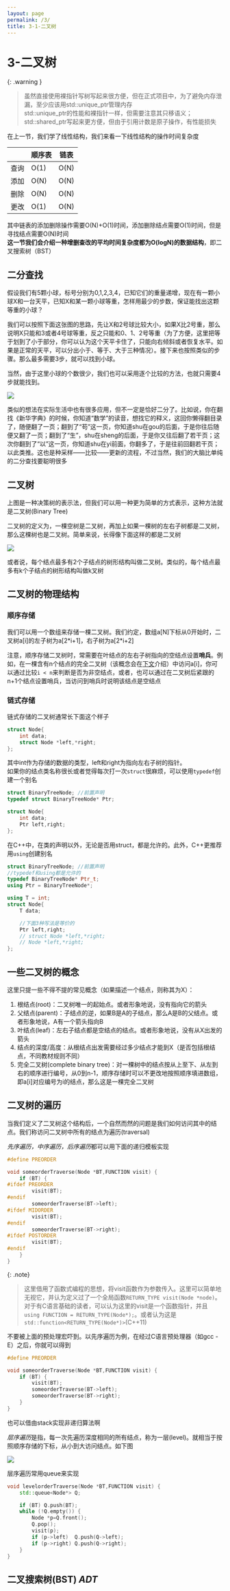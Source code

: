 ```yaml
---
layout: page
permalink: /3/
title: 3-1-二叉树
---
```


# 3-二叉树

{: .warning }
> 虽然直接使用裸指针写树写起来很方便，但在正式项目中，为了避免内存泄漏，至少应该用std::unique_ptr管理内存  
> std::unique_ptr的性能和裸指针一样，但需要注意其只移语义；std::shared_ptr写起来更方便，但由于引用计数是原子操作，有性能损失

在上一节，我们学了线性结构，我们来看一下线性结构的操作时间复杂度

||顺序表|链表|
|--|--|--|
|查询|O(1)|O(N)|
|添加|O(N)|O(N)|
|删除|O(N)|O(N)|
|更改|O(1)|O(N)|

其中链表的添加删除操作需要O(N)+O(1)时间，添加删除结点需要O(1)时间，但是寻找结点需要O(N)时间  
**这一节我们会介绍一种增删查改的平均时间复杂度都为O(logN)的数据结构**，即二叉搜索树（BST）

## 二分查找

假设我们有5颗小球，标号分别为0,1,2,3,4，已知它们的重量递增，现在有一颗小球X和一台天平，已知X和某一颗小球等重，怎样用最少的步数，保证能找出这颗等重的小球？

我们可以按照下面这张图的思路，先让X和2号球比较大小，如果X比2号重，那么说明X只能和3或者4号球等重，反之只能和0、1、2号等重（为了方便，这里把等于划到了小于部分，你可以认为这个天平卡住了，只能向右倾斜或者恢复水平。如果是正常的天平，可以分出小于、等于、大于三种情况）。接下来也按照类似的步骤。那么最多需要3步，就可以找到小球。

当然，由于这里小球的个数很少，我们也可以采用逐个比较的方法，也就只需要4步就能找到。

![](img/binary-search.dot.jpg)

类似的想法在实际生活中也有很多应用，但不一定是恰好二分了。比如说，你在翻找《新华字典》的时候，你知道“数学”的读音，想找它的释义，这回你懒得翻目录了，随便翻了一页；翻到了“苟”这一页，你知道shu在gou的后面，于是你往后随便又翻了一页；翻到了“生”，shu在sheng的后面，于是你又往后翻了若干页；这次你翻到了“以”这一页，你知道shu在yi前面，你翻多了，于是往前回翻若干页；以此类推。这也是种采样——比较——更新的流程，不过当然，我们的大脑比单纯的二分查找要聪明很多

## 二叉树

上图是一种决策树的表示法，但我们可以用一种更为简单的方式表示，这种方法就是二叉树(Binary Tree)

二叉树的定义为，一棵空树是二叉树，再加上如果一棵树的左右子树都是二叉树，那么这棵树也是二叉树。简单来说，长得像下面这样的都是二叉树

![](img/binary-tree.dot.jpg)

或者说，每个结点最多有2个子结点的树形结构叫做二叉树。类似的，每个结点最多有k个子结点的树形结构叫做k叉树

## 二叉树的物理结构

### 顺序存储

我们可以用一个数组来存储一棵二叉树。我们约定，数组a[N]下标从0开始时，二叉树a[i]的左子树为a[2\*i+1]，右子树为a[2\*i+2]

注意，顺序存储二叉树时，常需要在叶结点的左右子树指向的空结点设置**哨兵**。例如，在一棵含有n个结点的完全二叉树（该概念会在[下文](#一些二叉树的概念)介绍）中访问a[i]，你可以通过比较`i < n`来判断是否为非空结点，或者，也可以通过在二叉树后紧跟的n+1个结点设置哨兵，当访问到哨兵时说明该结点是空结点

### 链式存储

链式存储的二叉树通常长下面这个样子

```cpp
struct Node{
    int data;
    struct Node *left,*right;
};
```

其中int作为存储的数据的类型，left和right为指向左右子树的指针。  
如果你的结点类名称很长或者觉得每次打一次`struct`很麻烦，可以使用`typedef`创建一个别名

```c
struct BinaryTreeNode; //前置声明
typedef struct BinaryTreeNode* Ptr;

struct Node{
    int data;
    Ptr left,right;
};
```

在C++中，在类的声明以外，无论是否用struct，都是允许的。此外，C++更推荐用`using`创建别名

```cpp
struct BinaryTreeNode; //前置声明
//typedef和using都是允许的
typedef BinaryTreeNode* Ptr_t;
using Ptr = BinaryTreeNode*;

using T = int;
struct Node{
    T data;

    //下面3种写法是等价的
    Ptr left,right;
    // struct Node *left,*right;
    // Node *left,*right;
};
```

## 一些二叉树的概念

这里只提一些不得不提的常见概念（如果描述一个结点，则称其为X）：

1. 根结点(root)：二叉树唯一的起始点。或者形象地说，没有指向它的箭头
2. 父结点(parent)：子结点的逆，如果B是A的子结点，那么A是B的父结点。或者形象地说，A有一个箭头指向B
3. 叶结点(leaf)：左右子结点都是空结点的结点。或者形象地说，没有从X出发的箭头
4. 结点的深度/高度：从根结点出发需要经过多少结点才能到X（是否包括根结点，不同教材规则不同）
5. 完全二叉树(complete binary tree)：对一棵树中的结点按从上至下、从左到右的顺序进行编号，从0到n-1，顺序存储时可以不更改地按照顺序填进数组，即a[i]对应编号为i的结点，那么这是一棵完全二叉树

## 二叉树的遍历

当我们定义了二叉树这个结构后，一个自然而然的问题是我们如何访问其中的结点。我们称访问二叉树中所有的结点为遍历(traversal)

*先序遍历，中序遍历，后序遍历*都可以用下面的递归模板实现

```cpp
#define PREORDER

void someorderTraverse(Node *BT,FUNCTION visit) {
    if (BT) {
#ifdef PREORDER
        visit(BT);
#endif
        someorderTraverse(BT->left);
#ifdef MIDORDER
        visit(BT);
#endif
        someorderTraverse(BT->right);
#ifdef POSTORDER
        visit(BT);
#endif
    }
}
```

{: .note}
> 这里借用了函数式编程的思想，将visit函数作为参数传入。这里可以简单地无视它，并认为定义过了一个全局函数`RETURN_TYPE visit(Node *node)`。对于有C语言基础的读者，可以认为这里的visit是一个函数指针，并且`using FUNCTION = RETURN_TYPE(Node*);`。或者认为这是`std::function<RETURN_TYPE(Node*)>`(C++11)

不要被上面的预处理宏吓到。以先序遍历为例，在经过C语言预处理器（如gcc -E）之后，你就可以得到

```cpp
#define PREORDER

void someorderTraverse(Node *BT,FUNCTION visit) {
    if (BT) {
        visit(BT);
        someorderTraverse(BT->left);
        someorderTraverse(BT->right);
    }
}
```

也可以借由stack实现非递归算法啊

*层序遍历*是指，每一次先遍历深度相同的所有结点，称为一层(level)。就相当于按照顺序存储的下标，从小到大访问结点。如下图

![](img/levelorder.dot.jpg)

层序遍历常用queue来实现

```cpp
void levelorderTraverse(Node *BT,FUNCTION visit) {
    std::queue<Node*> Q;

    if (BT) Q.push(BT);
    while (!Q.empty()) {
        Node *p=Q.front();
        Q.pop();
        visit(p);
        if (p->left)  Q.push(Q->left);
        if (p->right) Q.push(Q->right);
    }
}
```

## 二叉搜索树(BST) *ADT*
